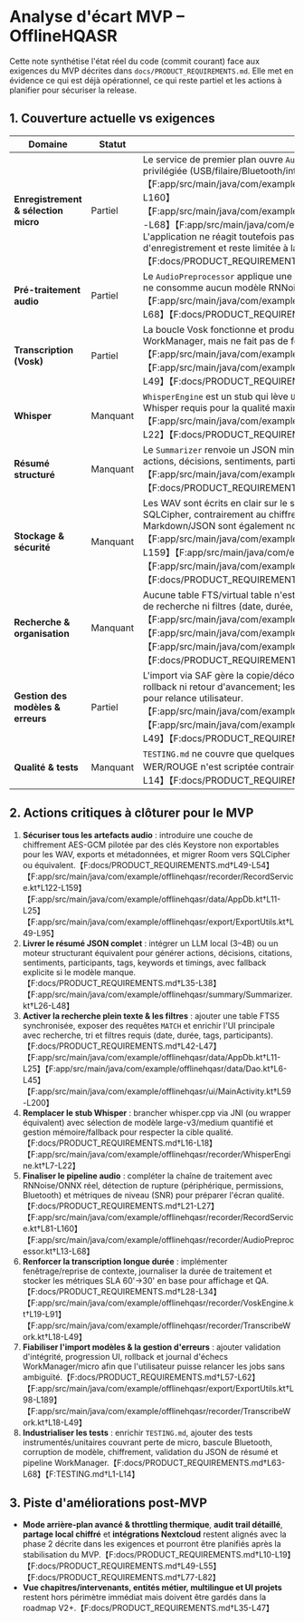 # Analyse d'écart MVP – OfflineHQASR

Cette note synthétise l'état réel du code (commit courant) face aux exigences du MVP décrites dans `docs/PRODUCT_REQUIREMENTS.md`. Elle met en évidence ce qui est déjà opérationnel, ce qui reste partiel et les actions à planifier pour sécuriser la release.

## 1. Couverture actuelle vs exigences

| Domaine | Statut | Constats |
| --- | --- | --- |
| **Enregistrement & sélection micro** | Partiel | Le service de premier plan ouvre `AudioRecord` en 48 kHz 16-bit, choisit la source privilégiée (USB/filaire/Bluetooth/interne) et diffuse l'état du micro vers l'UI.【F:app/src/main/java/com/example/offlinehqasr/recorder/RecordService.kt†L46-L160】【F:app/src/main/java/com/example/offlinehqasr/recorder/AudioDeviceSelector.kt†L16-L68】【F:app/src/main/java/com/example/offlinehqasr/ui/MainActivity.kt†L59-L121】 L'application ne réagit toutefois pas aux changements de périphérique en cours d'enregistrement et reste limitée à la détection d'erreurs/silence.【F:docs/PRODUCT_REQUIREMENTS.md†L21-L27】 |
| **Pré-traitement audio** | Partiel | Le `AudioPreprocessor` applique une normalisation heuristique et un « noise gate » mais ne consomme aucun modèle RNNoise/ONNX malgré l'exigence d'un débruitage dédié.【F:app/src/main/java/com/example/offlinehqasr/recorder/AudioPreprocessor.kt†L13-L68】【F:docs/PRODUCT_REQUIREMENTS.md†L21-L27】 |
| **Transcription (Vosk)** | Partiel | La boucle Vosk fonctionne et produit des segments avec timestamps, orchestrée par WorkManager, mais ne fait pas de fenêtrage long terme ni de métriques SLA 60'→30'.【F:app/src/main/java/com/example/offlinehqasr/recorder/VoskEngine.kt†L19-L91】【F:app/src/main/java/com/example/offlinehqasr/recorder/TranscribeWork.kt†L18-L49】【F:docs/PRODUCT_REQUIREMENTS.md†L28-L34】 |
| **Whisper** | Manquant | `WhisperEngine` est un stub qui lève `UnsupportedOperationException`, donc le moteur Whisper requis pour la qualité maximale n'est pas disponible.【F:app/src/main/java/com/example/offlinehqasr/recorder/WhisperEngine.kt†L7-L22】【F:docs/PRODUCT_REQUIREMENTS.md†L16-L18】 |
| **Résumé structuré** | Manquant | Le `Summarizer` renvoie un JSON minimal (titre, contexte, bullets, topics, keywords) sans actions, décisions, sentiments, participants ni timings exigés pour le MVP.【F:app/src/main/java/com/example/offlinehqasr/summary/Summarizer.kt†L26-L48】【F:docs/PRODUCT_REQUIREMENTS.md†L35-L38】 |
| **Stockage & sécurité** | Manquant | Les WAV sont écrits en clair sur le stockage interne et Room ouvre `app.db` sans SQLCipher, contrairement au chiffrement AES-GCM/Keystore demandé. Les exports Markdown/JSON sont également non chiffrés.【F:app/src/main/java/com/example/offlinehqasr/recorder/RecordService.kt†L122-L159】【F:app/src/main/java/com/example/offlinehqasr/data/AppDb.kt†L11-L25】【F:app/src/main/java/com/example/offlinehqasr/export/ExportUtils.kt†L49-L95】【F:docs/PRODUCT_REQUIREMENTS.md†L49-L54】 |
| **Recherche & organisation** | Manquant | Aucune table FTS/virtual table n'est déclarée et la liste d'accueil ne propose ni champ de recherche ni filtres (date, durée, tags, participants) exigés.【F:app/src/main/java/com/example/offlinehqasr/data/AppDb.kt†L11-L25】【F:app/src/main/java/com/example/offlinehqasr/data/Dao.kt†L6-L45】【F:app/src/main/java/com/example/offlinehqasr/ui/MainActivity.kt†L59-L200】【F:docs/PRODUCT_REQUIREMENTS.md†L42-L47】 |
| **Gestion des modèles & erreurs** | Partiel | L'import via SAF gère la copie/décompression Vosk/Whisper, mais sans checksum, rollback ni retour d'avancement; les échecs WorkManager/micro ne sont pas archivés pour relance utilisateur.【F:app/src/main/java/com/example/offlinehqasr/export/ExportUtils.kt†L98-L189】【F:app/src/main/java/com/example/offlinehqasr/recorder/TranscribeWork.kt†L18-L49】【F:docs/PRODUCT_REQUIREMENTS.md†L57-L62】 |
| **Qualité & tests** | Manquant | `TESTING.md` ne couvre que quelques checks manuels et aucune instrumentation/mesure WER/ROUGE n'est scriptée contrairement aux scénarios imposés.【F:TESTING.md†L1-L14】【F:docs/PRODUCT_REQUIREMENTS.md†L63-L68】 |

## 2. Actions critiques à clôturer pour le MVP

1. **Sécuriser tous les artefacts audio** : introduire une couche de chiffrement AES-GCM pilotée par des clés Keystore non exportables pour les WAV, exports et métadonnées, et migrer Room vers SQLCipher ou équivalent.【F:docs/PRODUCT_REQUIREMENTS.md†L49-L54】【F:app/src/main/java/com/example/offlinehqasr/recorder/RecordService.kt†L122-L159】【F:app/src/main/java/com/example/offlinehqasr/data/AppDb.kt†L11-L25】【F:app/src/main/java/com/example/offlinehqasr/export/ExportUtils.kt†L49-L95】
2. **Livrer le résumé JSON complet** : intégrer un LLM local (3–4B) ou un moteur structurant équivalent pour générer actions, décisions, citations, sentiments, participants, tags, keywords et timings, avec fallback explicite si le modèle manque.【F:docs/PRODUCT_REQUIREMENTS.md†L35-L38】【F:app/src/main/java/com/example/offlinehqasr/summary/Summarizer.kt†L26-L48】
3. **Activer la recherche plein texte & les filtres** : ajouter une table FTS5 synchronisée, exposer des requêtes `MATCH` et enrichir l'UI principale avec recherche, tri et filtres requis (date, durée, tags, participants).【F:docs/PRODUCT_REQUIREMENTS.md†L42-L47】【F:app/src/main/java/com/example/offlinehqasr/data/AppDb.kt†L11-L25】【F:app/src/main/java/com/example/offlinehqasr/data/Dao.kt†L6-L45】【F:app/src/main/java/com/example/offlinehqasr/ui/MainActivity.kt†L59-L200】
4. **Remplacer le stub Whisper** : brancher whisper.cpp via JNI (ou wrapper équivalent) avec sélection de modèle large-v3/medium quantifié et gestion mémoire/fallback pour respecter la cible qualité.【F:docs/PRODUCT_REQUIREMENTS.md†L16-L18】【F:app/src/main/java/com/example/offlinehqasr/recorder/WhisperEngine.kt†L7-L22】
5. **Finaliser le pipeline audio** : compléter la chaîne de traitement avec RNNoise/ONNX réel, détection de rupture (périphérique, permissions, Bluetooth) et métriques de niveau (SNR) pour préparer l'écran qualité.【F:docs/PRODUCT_REQUIREMENTS.md†L21-L27】【F:app/src/main/java/com/example/offlinehqasr/recorder/RecordService.kt†L81-L160】【F:app/src/main/java/com/example/offlinehqasr/recorder/AudioPreprocessor.kt†L13-L68】
6. **Renforcer la transcription longue durée** : implémenter fenêtrage/reprise de contexte, journaliser la durée de traitement et stocker les métriques SLA 60'→30' en base pour affichage et QA.【F:docs/PRODUCT_REQUIREMENTS.md†L28-L34】【F:app/src/main/java/com/example/offlinehqasr/recorder/VoskEngine.kt†L19-L91】【F:app/src/main/java/com/example/offlinehqasr/recorder/TranscribeWork.kt†L18-L49】
7. **Fiabiliser l'import modèles & la gestion d'erreurs** : ajouter validation d'intégrité, progression UI, rollback et journal d'échecs WorkManager/micro afin que l'utilisateur puisse relancer les jobs sans ambiguïté.【F:docs/PRODUCT_REQUIREMENTS.md†L57-L62】【F:app/src/main/java/com/example/offlinehqasr/export/ExportUtils.kt†L98-L189】【F:app/src/main/java/com/example/offlinehqasr/recorder/TranscribeWork.kt†L18-L49】
8. **Industrialiser les tests** : enrichir `TESTING.md`, ajouter des tests instrumentés/unitaires couvrant perte de micro, bascule Bluetooth, corruption de modèle, chiffrement, validation du JSON de résumé et pipeline WorkManager.【F:docs/PRODUCT_REQUIREMENTS.md†L63-L68】【F:TESTING.md†L1-L14】

## 3. Piste d'améliorations post-MVP

- **Mode arrière-plan avancé & throttling thermique**, **audit trail détaillé**, **partage local chiffré** et **intégrations Nextcloud** restent alignés avec la phase 2 décrite dans les exigences et pourront être planifiés après la stabilisation du MVP.【F:docs/PRODUCT_REQUIREMENTS.md†L10-L19】【F:docs/PRODUCT_REQUIREMENTS.md†L49-L55】【F:docs/PRODUCT_REQUIREMENTS.md†L77-L82】
- **Vue chapitres/intervenants, entités métier, multilingue et UI projets** restent hors périmètre immédiat mais doivent être gardés dans la roadmap V2+.【F:docs/PRODUCT_REQUIREMENTS.md†L35-L47】
